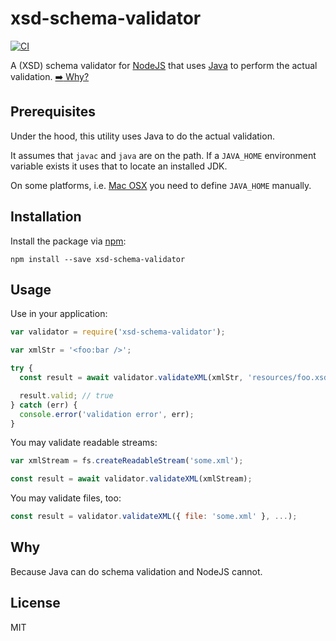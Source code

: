 # xsd-schema-validator

[![CI](https://github.com/nikku/node-xsd-schema-validator/actions/workflows/CI.yml/badge.svg)](https://github.com/nikku/node-xsd-schema-validator/actions/workflows/CI.yml)

A (XSD) schema validator for [NodeJS](nodejs.org) that uses [Java](https://www.java.com) to perform the actual validation. [:arrow_right: Why?](#why)


## Prerequisites

Under the hood, this utility uses Java to do the actual validation. 

It assumes that `javac` and `java` are on the path. If a `JAVA_HOME` environment variable exists it uses that to locate an installed JDK. 

On some platforms, i.e. [Mac OSX](http://www.mkyong.com/java/how-to-set-java_home-environment-variable-on-mac-os-x/) you need to define `JAVA_HOME` manually.


## Installation

Install the package via [npm](http://npmjs.org):

```
npm install --save xsd-schema-validator
```


## Usage

Use in your application:

```javascript
var validator = require('xsd-schema-validator');

var xmlStr = '<foo:bar />';

try {
  const result = await validator.validateXML(xmlStr, 'resources/foo.xsd');

  result.valid; // true
} catch (err) {
  console.error('validation error', err);
}
```

You may validate readable streams:

```javascript
var xmlStream = fs.createReadableStream('some.xml');

const result = await validator.validateXML(xmlStream);
```

You may validate files, too:

```javascript
const result = validator.validateXML({ file: 'some.xml' }, ...);
```

## Why

Because Java can do schema validation and NodeJS cannot.


## License

MIT

